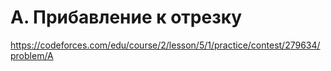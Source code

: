 # A. Прибавление к отрезку

https://codeforces.com/edu/course/2/lesson/5/1/practice/contest/279634/problem/A
